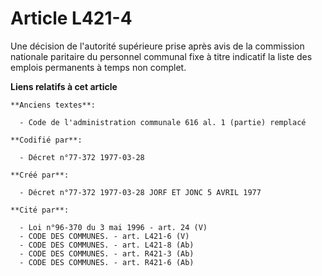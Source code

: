 # Article L421-4

Une décision de l'autorité supérieure prise après avis de la commission nationale paritaire du personnel communal fixe à
titre indicatif la liste des emplois permanents à temps non complet.

**Liens relatifs à cet article**

	**Anciens textes**:

	  - Code de l'administration communale 616 al. 1 (partie) remplacé

	**Codifié par**:

	  - Décret n°77-372 1977-03-28

	**Créé par**:

	  - Décret n°77-372 1977-03-28 JORF ET JONC 5 AVRIL 1977

	**Cité par**:

	  - Loi n°96-370 du 3 mai 1996 - art. 24 (V)
	  - CODE DES COMMUNES. - art. L421-6 (V)
	  - CODE DES COMMUNES. - art. L421-8 (Ab)
	  - CODE DES COMMUNES. - art. R421-3 (Ab)
	  - CODE DES COMMUNES. - art. R421-6 (Ab)

